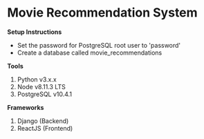 # Movie Recommendation System

**Setup Instructions**
- Set the password for PostgreSQL root user to 'password'
- Create a database called movie_recommendations

**Tools**
1. Python v3.x.x
2. Node v8.11.3 LTS
3. PostgreSQL v10.4.1

**Frameworks**
1. Django (Backend)
2. ReactJS (Frontend)